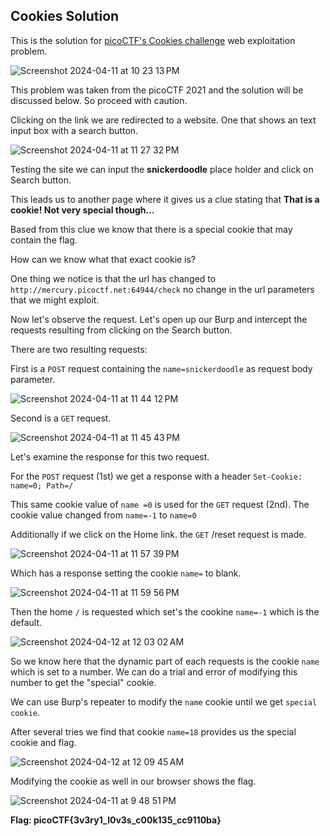
## Cookies Solution

This is the solution for [picoCTF's Cookies challenge](https://play.picoctf.org/practice/challenge/173?page=2) web exploitation problem.

![Screenshot 2024-04-11 at 10 23 13 PM](https://github.com/niccololampa/cyber-security-notes/assets/37615906/2eb28c47-95b1-4213-88f2-da6d9e0e606a)


This problem was taken from the picoCTF 2021 and the solution will be discussed below. So proceed with caution.

Clicking on the link we are redirected to a website. One that shows an text input box with a search button. 

![Screenshot 2024-04-11 at 11 27 32 PM](https://github.com/niccololampa/cyber-security-notes/assets/37615906/0f82c5a0-2160-48d0-8a66-a1bf6d5fb576)

Testing the site we can input the **snickerdoodle** place holder and click on Search button. 

This leads us to another page where it gives us a clue stating that **That is a cookie! Not very special though...** 

Based from this clue we know that there is a special cookie that may contain the flag. 

How can we know what that exact cookie is? 

One thing we notice is that the url has changed to  `http://mercury.picoctf.net:64944/check` no change in the url parameters that we might exploit. 

Now let's observe the request. Let's open up our Burp and intercept the requests resulting from clicking on the Search button. 

There are two resulting requests:

First is a `POST` request containing the `name=snickerdoodle` as request body parameter. 

![Screenshot 2024-04-11 at 11 44 12 PM](https://github.com/niccololampa/cyber-security-notes/assets/37615906/93dcb632-d803-4a7b-813f-077a6047477b)

Second is a `GET` request. 

![Screenshot 2024-04-11 at 11 45 43 PM](https://github.com/niccololampa/cyber-security-notes/assets/37615906/44bcbb1f-8140-47e7-81e9-0e4615a53dad)

Let's examine the response for this two request. 

For the `POST` request (1st)  we get a response with a header `Set-Cookie: name=0; Path=/`

This same cookie value of `name =0` is used for the `GET` request (2nd). The cookie value changed from `name=-1` to `name=0`

Additionally if we click on the Home link. the `GET` /reset request is made. 

![Screenshot 2024-04-11 at 11 57 39 PM](https://github.com/niccololampa/cyber-security-notes/assets/37615906/8cbbed9a-0586-426a-b7b7-6308bafe92d4)

Which has a response setting the cookie `name=` to blank. 

![Screenshot 2024-04-11 at 11 59 56 PM](https://github.com/niccololampa/cyber-security-notes/assets/37615906/f20afc41-63ca-4e67-ba45-a27805b9d2d2)


Then the home `/` is requested which set's the cookine `name=-1` which is the default. 

![Screenshot 2024-04-12 at 12 03 02 AM](https://github.com/niccololampa/cyber-security-notes/assets/37615906/8f3a88de-a384-4855-9a12-959092858f02)

So we know here that the dynamic part of each requests is the cookie `name` which is set to a number. We can do a trial and error of modifying this number to get the "special" cookie.

We can use Burp's repeater to modify the `name` cookie until we get `special cookie`. 

After several tries we find that cookie `name=18` provides us the special cookie and flag. 

![Screenshot 2024-04-12 at 12 09 45 AM](https://github.com/niccololampa/cyber-security-notes/assets/37615906/c6bbc636-8ac6-4365-8459-b97820efaba3)

Modifying the cookie as well in our browser shows the flag. 

![Screenshot 2024-04-11 at 9 48 51 PM](https://github.com/niccololampa/cyber-security-notes/assets/37615906/7e083bdf-e0e4-4788-968a-78c4bf8b7e90)


**Flag: picoCTF{3v3ry1_l0v3s_c00k135_cc9110ba}**
